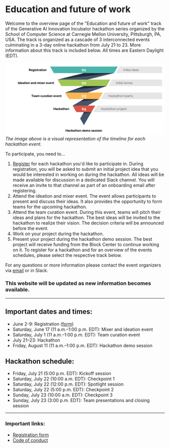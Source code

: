 # Education and future of work

Welcome to the overview page of the "Education and future of work" track of the Generative AI Innovation Incubator hackathon series organized by the School of Computer Science at Carnegie Mellon University, Pittsburgh, PA, USA. The track is organized as a cascade of 3 interconnected events culminating in a 3-day online hackathon from July 21 to 23. More information about this track is included below. All times are Eastern Daylight (EDT).

![Track overview](overview.png?raw=true "Track overview")
_The image above is a visual representation of the timeline for each hackathon event._

To participate, you need to…
1. [Register](https://forms.gle/SSaHD1uzcDGcdJxZ9) for each hackathon you'd like to participate in. During registration, you will be asked to submit an initial project idea that you would be interested in working on during the hackathon. All ideas will be made available for discussion in a dedicated Slack channel. You will receive an invite to that channel as part of an onboarding email after registering.
2. Attend the ideation and mixer event. The event allows participants to present and discuss their ideas. It also provides the opportunity to form teams for the upcoming hackathon.
3. Attend the team curation event. During this event, teams will pitch their ideas and plans for the hackathon. The best ideas will be invited to the hackathon to realize their vision. The decision criteria will be announced before the event.
4. Work on your project during the hackathon.
5. Present your project during the hackathon demo session. The best project will receive funding from the Block Center to continue working on it.
To register for a hackathon and for an overview of the events schedules, please select the respective track below.

For any questions or more information please contact the event organizers via [email](mailto:llmhackathon2023@cs.cmu.edu) or in Slack.

### This website will be updated as new information becomes available.

---

## Important dates and times:

* June 2-9: Registration ([form](https://forms.gle/SSaHD1uzcDGcdJxZ9)) 
* Saturday, June 17 (11 a.m.–1:00 p.m. EDT): Mixer and ideation event
* Saturday, July 1 (11 a.m.–1:00 p.m. EDT): Team curation event
* July 21–23: Hackathon
* Friday, August 11 (11 a.m.–1:00 p.m. EDT): Hackathon demo session

## Hackathon schedule:
* Friday, July 21 (5:00 p.m. EDT): Kickoff session
* Saturday, July 22 (10:00 a.m. EDT): Checkpoint 1
* Saturday, July 22 (12:00 p.m. EDT): Spotlight session
* Saturday, July 22 (5:00 p.m. EDT): Checkpoint 2
* Sunday, July 23 (10:00 a.m. EDT): Checkpoint 3
* Sunday, July 23 (3:00 p.m. EDT): Team presentations and closing session
---

### Important links:

* [Registration form](https://forms.gle/SSaHD1uzcDGcdJxZ9)
* [Code of conduct]([https://cs.cmu.edu/generative-ai/conduct](https://drive.google.com/file/d/16kiEzKnA6QFvCDoe8DsV6hdOa5zsnqzr/view?usp=sharing))
